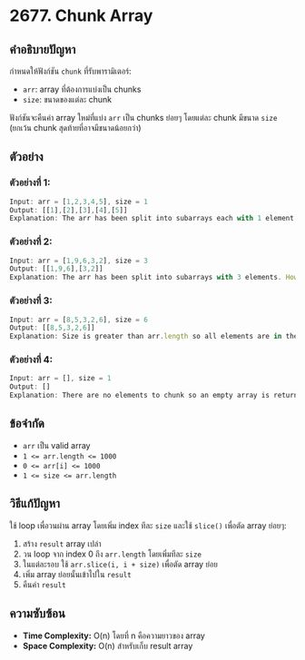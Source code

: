 # 2677. Chunk Array

## คำอธิบายปัญหา

กำหนดให้ฟังก์ชัน `chunk` ที่รับพารามิเตอร์:
- `arr`: array ที่ต้องการแบ่งเป็น chunks
- `size`: ขนาดของแต่ละ chunk

ฟังก์ชันจะคืนค่า array ใหม่ที่แบ่ง `arr` เป็น chunks ย่อยๆ โดยแต่ละ chunk มีขนาด `size` (ยกเว้น chunk สุดท้ายที่อาจมีขนาดน้อยกว่า)

## ตัวอย่าง

### ตัวอย่างที่ 1:
```javascript
Input: arr = [1,2,3,4,5], size = 1
Output: [[1],[2],[3],[4],[5]]
Explanation: The arr has been split into subarrays each with 1 element.
```

### ตัวอย่างที่ 2:
```javascript
Input: arr = [1,9,6,3,2], size = 3
Output: [[1,9,6],[3,2]]
Explanation: The arr has been split into subarrays with 3 elements. However, only two elements are left for the 2nd subarray.
```

### ตัวอย่างที่ 3:
```javascript
Input: arr = [8,5,3,2,6], size = 6
Output: [[8,5,3,2,6]]
Explanation: Size is greater than arr.length so all elements are in the first chunk.
```

### ตัวอย่างที่ 4:
```javascript
Input: arr = [], size = 1
Output: []
Explanation: There are no elements to chunk so an empty array is returned.
```

## ข้อจำกัด

- `arr` เป็น valid array
- `1 <= arr.length <= 1000`
- `0 <= arr[i] <= 1000`
- `1 <= size <= arr.length`

## วิธีแก้ปัญหา

ใช้ loop เพื่อวนผ่าน array โดยเพิ่ม index ทีละ `size` และใช้ `slice()` เพื่อตัด array ย่อยๆ:

1. สร้าง `result` array เปล่า
2. วน loop จาก index 0 ถึง `arr.length` โดยเพิ่มทีละ `size`
3. ในแต่ละรอบ ใช้ `arr.slice(i, i + size)` เพื่อตัด array ย่อย
4. เพิ่ม array ย่อยนั้นเข้าไปใน `result`
5. คืนค่า `result`

## ความซับซ้อน

- **Time Complexity:** O(n) โดยที่ n คือความยาวของ array
- **Space Complexity:** O(n) สำหรับเก็บ result array

